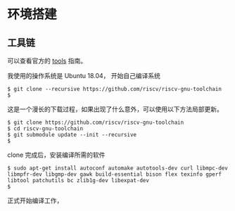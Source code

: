 # 环境搭建

## 工具链

可以查看官方的 [tools](https://pdos.csail.mit.edu/6.828/2019/tools.html) 指南。

我使用的操作系统是 Ubuntu 18.04， 开始自己编译系统

```shell
$ git clone --recursive https://github.com/riscv/riscv-gnu-toolchain
$
```

这是一个漫长的下载过程，如果出现了什么意外，可以使用以下方法局部更新。

```shell
$ git clone https://github.com/riscv/riscv-gnu-toolchain
$ cd riscv-gnu-toolchain
$ git submodule update --init --recursive
$
```

clone 完成后，安装编译所需的软件

```shell
$ sudo apt-get install autoconf automake autotools-dev curl libmpc-dev libmpfr-dev libgmp-dev gawk build-essential bison flex texinfo gperf libtool patchutils bc zlib1g-dev libexpat-dev
$
```

正式开始编译工作，

```shell

```
